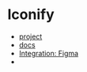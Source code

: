 # Iconify

* [project](https://github.com/iconify)
* [docs](https://iconify.design/)
* [Integration: Figma](https://iconify.design/docs/libraries/tools/import/figma/)
* 